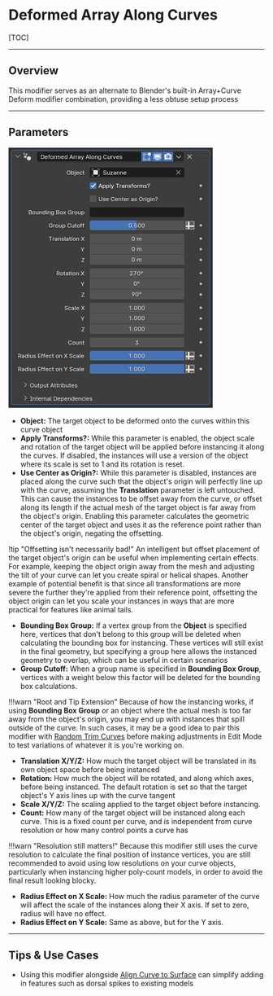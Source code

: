 # Deformed Array Along Curves

[TOC]

---

## Overview

This modifier serves as an alternate to Blender's built-in Array+Curve Deform modifier combination, providing a less obtuse setup process

---

## Parameters
![Parameters](params/deformed_array_along_curves.PNG)

* **Object:** The target object to be deformed onto the curves within this curve object
* **Apply Transforms?:** While this parameter is enabled, the object scale and rotation of the target object will be applied before instancing it along the curves. If disabled, the instances will use a version of the object where its scale is set to 1 and its rotation is reset. 
* **Use Center as Origin?:** While this parameter is disabled, instances are placed along the curve such that the object's origin will perfectly line up with the curve, assuming the **Translation** parameter is left untouched. This can cause the instances to be offset away from the curve, or offset along its length if the actual mesh of the target object is far away from the object's origin. Enabling this parameter calculates the geometric center of the target object and uses it as the reference point rather than the object's origin, negating the offsetting.

!tip "Offsetting isn't necessarily bad!"
    An intelligent but offset placement of the target object's origin can be useful when implementing certain effects. For example, keeping the object origin away from the mesh and adjusting the tilt of your curve can let you create spiral or helical shapes. Another example of potential benefit is that since all transformations are more severe the further they're applied from their reference point, offsetting the object origin can let you scale your instances in ways that are more practical for features like animal tails.

* **Bounding Box Group:** If a vertex group from the **Object** is specified here, vertices that don't belong to this group will be deleted when calculating the bounding box for instancing. These vertices will still exist in the final geometry, but specifying a group here allows the instanced geometry to overlap, which can be useful in certain scenarios
* **Group Cutoff:** When a group name is specified in **Bounding Box Group**, vertices with a weight below this factor will be deleted for the bounding box calculations.

!!!warn "Root and Tip Extension"
    Because of how the instancing works, if using **Bounding Box Group** or an object where the actual mesh is too far away from the object's origin, you may end up with instances that spill outside of the curve. In such cases, it may be a good idea to pair this modifier with [Random Trim Curves](../curve_manipulation/random_trim_curves.md) before making adjustments in Edit Mode to test variations of whatever it is you're working on.

* **Translation X/Y/Z:** How much the target object will be translated in its own object space before being instanced
* **Rotation:** How much the object will be rotated, and along which axes, before being instanced. The default rotation is set so that the target object's Y axis lines up with the curve tangent
* **Scale X/Y/Z:** The scaling applied to the target object before instancing. 
* **Count:** How many of the target object will be instanced along each curve. This is a fixed count per curve, and is independent from curve resolution or how many control points a curve has 

!!!warn "Resolution still matters!"
    Because this modifier still uses the curve resolution to calculate the final position of instance vertices, you are still recommended to avoid using low resolutions on your curve objects, particularly when instancing higher poly-count models, in order to avoid the final result looking blocky.

* **Radius Effect on X Scale:** How much the radius parameter of the curve will affect the scale of the instances along their X axis. If set to zero, radius will have no effect.
* **Radius Effect on Y Scale:** Same as above, but for the Y axis. 

---

## Tips & Use Cases

* Using this modifier alongside [Align Curve to Surface](../curve_manipulation/align_curve_to_surface.md) can simplify adding in features such as dorsal spikes to existing models
